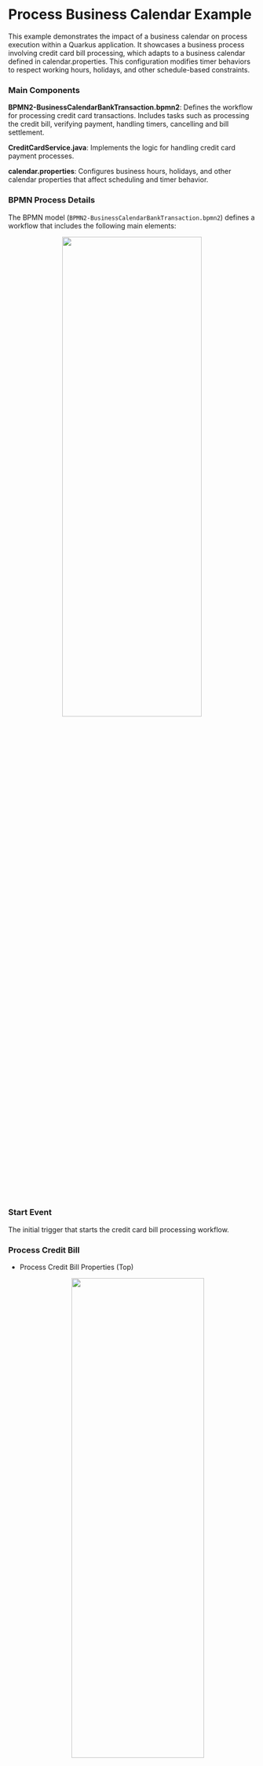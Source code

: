 <!--
   Licensed to the Apache Software Foundation (ASF) under one
   or more contributor license agreements.  See the NOTICE file
   distributed with this work for additional information
   regarding copyright ownership.  The ASF licenses this file
   to you under the Apache License, Version 2.0 (the
   "License"); you may not use this file except in compliance
   with the License.  You may obtain a copy of the License at
     http://www.apache.org/licenses/LICENSE-2.0
   Unless required by applicable law or agreed to in writing,
   software distributed under the License is distributed on an
   "AS IS" BASIS, WITHOUT WARRANTIES OR CONDITIONS OF ANY
   KIND, either express or implied.  See the License for the
   specific language governing permissions and limitations
   under the License.
-->

# Process Business Calendar Example

This example demonstrates the impact of a business calendar on process execution within a Quarkus application. It showcases a business process involving credit card bill processing, which adapts to a business calendar defined in calendar.properties. This configuration modifies timer behaviors to respect working hours, holidays, and other schedule-based constraints.

### Main Components

**BPMN2-BusinessCalendarBankTransaction.bpmn2**:
Defines the workflow for processing credit card transactions.
Includes tasks such as processing the credit bill, verifying payment, handling timers, cancelling and bill settlement.

**CreditCardService.java**:
Implements the logic for handling credit card payment processes.

**calendar.properties**:
Configures business hours, holidays, and other calendar properties that affect scheduling and timer behavior.

### BPMN Process Details

The BPMN model (`BPMN2-BusinessCalendarBankTransaction.bpmn2`) defines a workflow that includes the following main elements:

<p align="center"><img width=75% height=50% src="docs/images/CreditCardModel.png"></p>

### Start Event

The initial trigger that starts the credit card bill processing workflow.

### Process Credit Bill

- Process Credit Bill Properties (Top)
  <p align="center"><img width=75% height=50% src="docs/images/ProcessCreditBillTop.png"></p>

- Process Credit Card Bill Assignments
  <p align="center"><img width=75% height=50% src="docs/images/ProcessCreditBillAssign.png"></p>

### Verify Payment

A user task where the credit card details are validated, ensuring the payment is processed under valid terms.

- Verify Payment
  <p align="center"><img width=75% height=50% src="docs/images/VerifyPayment.png"></p>

### Timer

Attached to a user task to simulate waiting for manual confirmation or user action. This timer can be configured to react differently based on the presence of the business calendar.

<p align="center"><img width=75% height=50% src="docs/images/Timer.png"></p>

### Cancel Payment

Executed if the timer expires without human action, leading to the cancellation of the payment process.

- Cancel Payment (Top)
  <p align="center"><img width=75% height=50% src="docs/images/CancelPaymentTop.png"></p>

- Cancel Payment Assignments
  <p align="center"><img width=75% height=50% src="docs/images/CancelPaymentAssign.png"></p>

### Settle Payment

The final step where the payment is settled successfully on manual verification.

- Settle Payment (Top)
<p align="center"><img width=75% height=50% src="docs/images/SettlePaymentTop.png"></p>

- Settle Payment Assignments
<p align="center"><img width=75% height=50% src="docs/images/SettlePaymentAssign.png"></p>

## Build and run

### Prerequisites

You will need:

- Java 17+ installed
- Environment variable JAVA_HOME set accordingly
- Maven 3.9.6+ installed

### Compile and Run in Local Dev Mode

```sh
mvn clean compile quarkus:dev
```

NOTE: With dev mode of Quarkus you can take advantage of hot reload for business assets like processes, rules, decision tables and java code. No need to redeploy or restart your running application.

### Package and Run in JVM mode

```sh
mvn clean package
java -jar target/quarkus-app/quarkus-run.jar
```

or on windows

```sh
mvn clean package
java -jar target\quarkus-app\quarkus-run.jar
```

### OpenAPI (Swagger) documentation

[Specification at swagger.io](https://swagger.io/docs/specification/about/)

You can take a look at the [OpenAPI definition](http://localhost:8080/openapi?format=json) - automatically generated and included in this service - to determine all available operations exposed by this service. For easy readability you can visualize the OpenAPI definition file using a UI tool like for example available [Swagger UI](https://editor.swagger.io).

In addition, various clients to interact with this service can be easily generated using this OpenAPI definition.

When running in either Quarkus Development or Native mode, we also leverage the [Quarkus OpenAPI extension](https://quarkus.io/guides/openapi-swaggerui#use-swagger-ui-for-development) that exposes [Swagger UI](http://localhost:8080/q/swagger-ui/) that you can use to look at available REST endpoints and send test requests.

## curl command can be found below:

### To start the process

```sh
curl -X POST http://localhost:8080/BusinessCalendarCreditBill \
-H "Content-Type: application/json" \
-d '{"creditCardNumber": null, "creditCardDetails": {"cardNumber": "434353433", "status": "Bill Due"}}'

```

### To retrieve instances

```sh
curl -X GET http://localhost:8080/BusinessCalendarCreditBill \
-H "Content-Type: application/json" \
-H "Accept: application/json"

```

### To retrieve status of particular instance using id

```sh
curl -X GET http://localhost:8080/BusinessCalendarCreditBill/{id} \
-H "Content-Type: application/json" \
-H "Accept: application/json"

```

## Understanding calendar.properties

**Default Behavior**: If you do not input custom values in a calendar.properties file, the system will use the following default settings:

- **business.start.hour** defaults to 9, and **business.end.hour** defaults to 17 (i.e.,9 AM to 5 PM workday).

- **business.weekend.days** defaults to Saturday and Sunday (Sunday-1, Monday-2, Tuesday-3, Wednesday-4, Thursday-5, Friday-6, Saturday-7).

- **business.holiday.date.format** defaults to yyyy-MM-dd, (input must match format defined format).

- **business.holidays** by default will be considered empty, meaning no predefined holidays unless specified, if specified, it should be in the format defined by business.holiday.date.format, Holidays can be specified as individual dates (e.g., 2024-12-25,2024-12-31) or as a range of dates (e.g., 2024-11-12:2024-11-14).

- **business.cal.timezone** defaults to the system’s default timezone, if configured, valid time-zone as per Valid timezone as per https://docs.oracle.com/javase/7/docs/api/java/util/TimeZone.html should be specified.

**Calculated Properties (Do not include in `calendar.properties` file)**:

* **business.days.per.week**: calculated value, 7 - business.weekend.days.

* **business.hours.per.day** : Calculated value, business.end.hour - business.start.hour.

**Behavior**:

- Considering the default properties as mentioned above, if a task is executed after working hours i.e., non-working hours (e.g., at 7 PM), the system will delay its execution until the start of the next working hour/working day (9 AM). For example, if a task timer is set to trigger at 7 PM on a Friday, it will not execute until 9 AM on Monday (assuming a standard 5-day workweek).
- If a task becomes due or is scheduled to start outside business hours, it will remain in a pending state until business hours resume.
- If the business calendar is configured with a 5-day workweek (business.days.per.week=5), any tasks scheduled over the weekend will not resume until the following Monday at the start of business hours.

## Configuring Custom Calendar.Properties

### Note: Important Guidelines for Configuring `calendar.properties`

To override default values, configure calendar.properties file based on requirements. In order to ensure more aligned functionality, please follow the rules outlined below. Adhering to these guidelines will help ensure that tasks are executed as expected. Incorrect configurations may result in unintended behavior, so it's recommended to input accurate values.

| Property                       | Valid Range                                                                                                            | Description                                                                                                                                                                                    |
| ------------------------------ | ---------------------------------------------------------------------------------------------------------------------- | ---------------------------------------------------------------------------------------------------------------------------------------------------------------------------------------------- |
| `business.start.hour`          | 0-23                                                                                                                   | Start hour of the workday                                                                                                                                                                      |
| `business.end.hour`            | 0-23                                                                                                                   | End hour of the workday                                                                                                                                                                        |
| `business.weekend.days`        | 0-7                                                                                                                    | Days considered as weekends (e.g., 1 = Sunday, 7 = Saturday). In case you want to consider all the days as working days i.e., no weekend days, input 0 as value considering working days as 7. |
| `business.holiday.date.format` | (yyyy-MM-dd)                                                                                                           | List of holidays                                                                                                                                                                               |
| `business.holidays`            | Dates aligned with business.holiday.date.format                                                                        | Date format for holidays                                                                                                                                                                       |
| `business.cal.timezone`        | Valid timezone as per [Java TimeZone Documentation](https://docs.oracle.com/javase/7/docs/api/java/util/TimeZone.html) | Timezone for calculations                                                                                                                                                                      |

### Example of custom calendar.properties

```Properties
business.end.hour=23
business.start.hour=0
business.holiday.date.format=yyyy-MM-dd
business.holidays=2024-10-30
business.weekend.days=6,7
business.cal.timezone=America/Toronto
```

**Behavior**:

- **Tasks within working hours**: When a task or timer is scheduled within the defined working hours (e.g., between business.start.hour=0 and business.end.hour=24), the task will be completed immediately once it becomes due. For example, if a task is scheduled to trigger at 10 AM on a Tuesday, and your working hours are from 0 to 24, the task will execute as expected at 10 AM.
- **Handling custom working days**: If calendar.properties file specifies business.days.per.week=6, the system will treat these days as working days, tasks scheduled on any of these days will be processed during the defined working hours. For example, if a task is due at 10 AM on Saturday, and you’ve configured Saturday as a working day, the task will execute as completed.
- **Weekend handling**: Even if a task is executed within the defined working hours, it will be delayed if it falls on a configured weekend. For example, if you have business.days.per.week =5 and business.weekend.days=6,7 the task will not execute on the weekend days mentioned. Instead, it will be postponed to the next working day at the defined business.start.hour. This ensures that no tasks are executed on days that are considered holidays, even if they fall within regular business hours.
- **Holiday handling**: if a task is executed within the defined working hours, it will be delayed if it falls on a configured holiday. For example, if you have business.holdays = 2024-10-30 and a task is executed on the same day in a working hour, it will not execute, instead it will be postponed to the next working day at the defined business.start.hour. This ensures that no tasks are executed on days that are considered holidays, even if they fall within regular business hours.
- **Timezone**: If you specify a timezone using business.cal.timezone, the calendar will adjust all scheduling based on this timezone, regardless of system time else systems time will be considered.

## Testing with default calendar.properties (working hours)

**Note**: The test was performed at 16:13 on Monday, which falls under default working hours

- The timer for the Verify Payment task will follow a straightforward countdown based on real time. If the specified time elapses i.e., 15 second, it immediately moves to cancel payment task.

- POST/ BusinessCalendarCreditBill

```sh
curl -X POST http://localhost:8080/BusinessCalendarCreditBill \
-H "Content-Type: application/json" \
-d '{"creditCardNumber": null, "creditCardDetails": {"cardNumber": "434353433", "status": "Bill Due"}}'

```

<p align="center"><img width=75% height=50% src="docs/images/Post1.png"></p>

- After 15 seconds when we send request for GET/ BusinessCalendarCreditBill again we get empty array representing the cancellation.

```sh
curl -X GET http://localhost:8080/BusinessCalendarCreditBill \
-H "Content-Type: application/json" \
-H "Accept: application/json"

```

<p align="center"><img width=75% height=50% src="docs/images/Get1.png"></p>

### Example of logs representing the process from start to completion

<p align="center"><img width=75% height=50% src="docs/images/WithPropertiesLogs.png"></p>

- At 16:13:20,606, job 18e97326-897b-4f1b-8121-b09ea9eb37d7 was started, indicating that the timer was triggered approximately after one second as expected.

## Testing with default calendar.properties (non-working hours)

**Note**: The test was performed at 08:27 on Monday, which does not fall in the default working hours range

- During non-working hours, the timer for the Verify Payment task will not trigger and the process remains in active state, does not move to cancel payment task.

- POST/ BusinessCalendarCreditBill

```sh
curl -X POST http://localhost:8080/BusinessCalendarCreditBill \
-H "Content-Type: application/json" \
-d '{"creditCardNumber": null, "creditCardDetails": {"cardNumber": "434353433", "status": "Bill Due"}}'
```

<p align="center"><img width=75% height=50% src="docs/images/Post3.png"></p>

- GET/ BusinessCalendarCreditBill

```sh
curl -X GET http://localhost:8080/BusinessCalendarCreditBill \
-H "Content-Type: application/json" \
-H "Accept: application/json"

```

- Now, even after 15 second, the process will be in Active State but not completed state.

<p align="center"><img width=75% height=50% src="docs/images/Get3.png"></p>

### Example of logs representing the active state during non-working hours

<p align="center"><img width=75% height=50% src="docs/images/WithoutPropertiesLogsNW.png"></p>

## Testing with calendar.properties (During non-working hours/Specified Holiday)

**Note**: The test was performed considering 24-hour workday properties with configured holiday i.e., business.holidays=2024-11-07

- After calendar.properties file is added, build the example again "mvn clean compile quarkus:dev" or type 's' in the quarkus terminal and hit enter just to restart.

- POST/ BusinessCalendarCreditBill

```sh
curl -X POST http://localhost:8080/BusinessCalendarCreditBill \
-H "Content-Type: application/json" \
-d '{"creditCardNumber": null, "creditCardDetails": {"cardNumber": "434353433", "status": "Bill Due"}}'
```

<p align="center"><img width=75% height=50% src="docs/images/Post2.png"></p>

- GET/ BusinessCalendarCreditBill

```sh
curl -X GET http://localhost:8080/BusinessCalendarCreditBill \
-H "Content-Type: application/json" \
-H "Accept: application/json"

```

- Now, even after 15 second, the process will be in Active State.

<p align="center"><img width=75% height=50% src="docs/images/Get2.png"></p>

### Example of logs representing the active state during non-working hours/specified holiday

<p align="center"><img width=75% height=50% src="docs/images/WithPropertiesLogs.png"></p>

- The node 'Start' for the process 'BusinessCalendarCreditBill', identified by 08ea5258-9d91-4f05-a8d8-184107c042ed, was triggered at 08:54:28,621.

- At 08:54:28,629, the 'Process Credit Bill' node was activated.

- At 08:54:28,653, verification step through the 'Verify Payment' node was started.

- Subsequently, a human task was registered at 08:54:28,773.

- The workflow transitioned to an 'Active' state at 08:54:28,808.

- Due to mentioned "business.holidays property" in calendar.properties, timer does not trigger and the state remains active.

- On next business day, timer will resume at the beginning of the next working hour/day, after the non-working hour/holiday has ended. The timer is set to fire after one second of active business time.

---

## Custom Business Calendar Flexibility

**Why Create a Custom Business Calendar?**

- Custom schedules that differ from the default behavior.
- Modify, delay, or override time calculations.
- Implement custom business logic for when tasks should be triggered.

This guide explains how to implement a custom business calendar allowing full flexibility.

---

### Creating a Custom Business Calendar

- By default, calendar.properties is used to configure default business calendar.
- If a custom business calendar has to be implemented, calendar.properties should NOT exist. Instead, add the following property to application.properties: `kogito.processes.businessCalendar=org.kie.kogito.calendar.custom.CustomCalendar`

**Steps**

1. **Navigate to**: _examples/process-business-calendar/src/main/java/org/kie/kogito/calendar/custom (create the org/kie/kogito/calendar/custom directory if it does not exist)_
2. **Create a new custom business calendar class** (e.g., CustomCalendar.java).
3. Ensure it implements the `BusinessCalendar` interface.The implementation should be a concrete class(not an interface or abstract class).
4. Set the property `kogito.processes.businessCalendar=org.kie.kogito.calendar.custom.CustomCalendar` in application.properties to the fully qualified class name of the custom business calendar.
5. Remove the `calendar.properties` file within `src/main/resources` to allow the `CustomCalendar` class to be registered instead of the default `BusinessCalendarImpl` provided out of the box.

**Implement your custom business logic**

- For demonstration, an example is provided below. However, you are free to define your own logic.

```java
package org.kie.kogito.calendar.custom;

import java.util.*;
import org.kie.kogito.calendar.BusinessCalendar;

/**
 * Custom Business Calendar Example.
 * Modify this class to implement your own scheduling logic.
 */
public class CustomCalendar implements BusinessCalendar {

    @Override
    public long calculateBusinessTimeAsDuration(String timeExpression) {
        // Implement custom logic to calculate business time duration
       // Note:The returned long value is in milliseconds. Duration can be set at least 1000 ms or longer to prevent immediate execution.
        return 1000;
    }

    @Override
    public Date calculateBusinessTimeAsDate(String timeExpression) {
        // Implement custom logic to return the scheduled date.
        return new Date();
    }
}
```

---

### Testing custom calendar implementation

To verify that your custom implementation works:

1. Run:

`mvn clean compile quarkus:dev`

- Verify in generated sources within target folder if it reflects the expected change
<p align="center"><img width=75% height=50% src="docs/images/CustomCalendarClass.png"></p>

---

Apache KIE (incubating) is an effort undergoing incubation at The Apache Software
Foundation (ASF), sponsored by the name of Apache Incubator. Incubation is
required of all newly accepted projects until a further review indicates that
the infrastructure, communications, and decision making process have stabilized
in a manner consistent with other successful ASF projects. While incubation
status is not necessarily a reflection of the completeness or stability of the
code, it does indicate that the project has yet to be fully endorsed by the ASF.

Some of the incubating project’s releases may not be fully compliant with ASF
policy. For example, releases may have incomplete or un-reviewed licensing
conditions. What follows is a list of known issues the project is currently
aware of (note that this list, by definition, is likely to be incomplete):

- Hibernate, an LGPL project, is being used. Hibernate is in the process of
  relicensing to ASL v2
- Some files, particularly test files, and those not supporting comments, may
  be missing the ASF Licensing Header

If you are planning to incorporate this work into your product/project, please
be aware that you will need to conduct a thorough licensing review to determine
the overall implications of including this work. For the current status of this
project through the Apache Incubator visit:
https://incubator.apache.org/projects/kie.html
